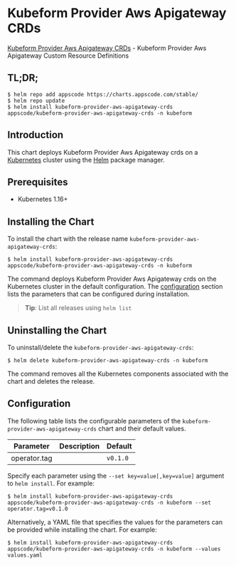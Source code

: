 # Kubeform Provider Aws Apigateway CRDs

[Kubeform Provider Aws Apigateway CRDs](https://github.com/kubeform) - Kubeform Provider Aws Apigateway Custom Resource Definitions

## TL;DR;

```console
$ helm repo add appscode https://charts.appscode.com/stable/
$ helm repo update
$ helm install kubeform-provider-aws-apigateway-crds appscode/kubeform-provider-aws-apigateway-crds -n kubeform
```

## Introduction

This chart deploys Kubeform Provider Aws Apigateway crds on a [Kubernetes](http://kubernetes.io) cluster using the [Helm](https://helm.sh) package manager.

## Prerequisites

- Kubernetes 1.16+

## Installing the Chart

To install the chart with the release name `kubeform-provider-aws-apigateway-crds`:

```console
$ helm install kubeform-provider-aws-apigateway-crds appscode/kubeform-provider-aws-apigateway-crds -n kubeform
```

The command deploys Kubeform Provider Aws Apigateway crds on the Kubernetes cluster in the default configuration. The [configuration](#configuration) section lists the parameters that can be configured during installation.

> **Tip**: List all releases using `helm list`

## Uninstalling the Chart

To uninstall/delete the `kubeform-provider-aws-apigateway-crds`:

```console
$ helm delete kubeform-provider-aws-apigateway-crds -n kubeform
```

The command removes all the Kubernetes components associated with the chart and deletes the release.

## Configuration

The following table lists the configurable parameters of the `kubeform-provider-aws-apigateway-crds` chart and their default values.

|  Parameter   | Description | Default  |
|--------------|-------------|----------|
| operator.tag |             | `v0.1.0` |


Specify each parameter using the `--set key=value[,key=value]` argument to `helm install`. For example:

```console
$ helm install kubeform-provider-aws-apigateway-crds appscode/kubeform-provider-aws-apigateway-crds -n kubeform --set operator.tag=v0.1.0
```

Alternatively, a YAML file that specifies the values for the parameters can be provided while
installing the chart. For example:

```console
$ helm install kubeform-provider-aws-apigateway-crds appscode/kubeform-provider-aws-apigateway-crds -n kubeform --values values.yaml
```
